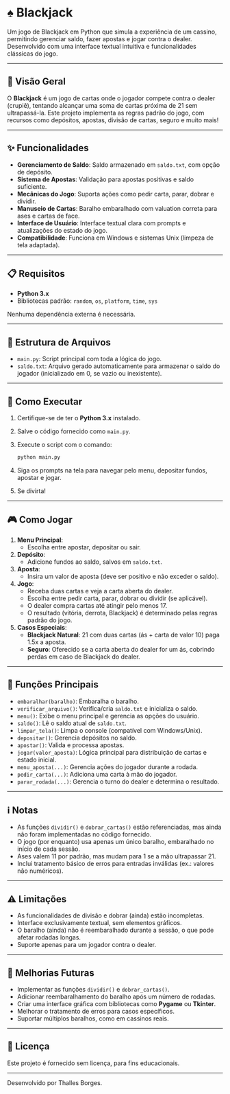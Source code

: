 # ♠ Blackjack

Um jogo de Blackjack em Python que simula a experiência de um cassino, permitindo gerenciar saldo, fazer apostas e jogar contra o dealer. Desenvolvido com uma interface textual intuitiva e funcionalidades clássicas do jogo.

---

## 📖 Visão Geral

O **Blackjack** é um jogo de cartas onde o jogador compete contra o dealer (crupiê), tentando alcançar uma soma de cartas próxima de 21 sem ultrapassá-la. Este projeto implementa as regras padrão do jogo, com recursos como depósitos, apostas, divisão de cartas, seguro e muito mais!

---

## ✨ Funcionalidades

- **Gerenciamento de Saldo**: Saldo armazenado em `saldo.txt`, com opção de depósito.
- **Sistema de Apostas**: Validação para apostas positivas e saldo suficiente.
- **Mecânicas do Jogo**: Suporta ações como pedir carta, parar, dobrar e dividir.
- **Manuseio de Cartas**: Baralho embaralhado com valuation correta para ases e cartas de face.
- **Interface de Usuário**: Interface textual clara com prompts e atualizações do estado do jogo.
- **Compatibilidade**: Funciona em Windows e sistemas Unix (limpeza de tela adaptada).

---

## 📋 Requisitos

- **Python 3.x**
- Bibliotecas padrão: `random`, `os`, `platform`, `time`, `sys`

Nenhuma dependência externa é necessária.

---

## 📂 Estrutura de Arquivos

- `main.py`: Script principal com toda a lógica do jogo.
- `saldo.txt`: Arquivo gerado automaticamente para armazenar o saldo do jogador (inicializado em 0, se vazio ou inexistente).

---

## 🚀 Como Executar

1. Certifique-se de ter o **Python 3.x** instalado.

2. Salve o código fornecido como `main.py`.

3. Execute o script com o comando:

   ```bash
   python main.py
   ```

4. Siga os prompts na tela para navegar pelo menu, depositar fundos, apostar e jogar. 

5. Se divirta!

---

## 🎮 Como Jogar

1. **Menu Principal**:
   - Escolha entre apostar, depositar ou sair.
2. **Depósito**:
   - Adicione fundos ao saldo, salvos em `saldo.txt`.
3. **Aposta**:
   - Insira um valor de aposta (deve ser positivo e não exceder o saldo).
4. **Jogo**:
   - Receba duas cartas e veja a carta aberta do dealer.
   - Escolha entre pedir carta, parar, dobrar ou dividir (se aplicável).
   - O dealer compra cartas até atingir pelo menos 17.
   - O resultado (vitória, derrota, Blackjack) é determinado pelas regras padrão do jogo.
5. **Casos Especiais**:
   - **Blackjack Natural**: 21 com duas cartas (ás + carta de valor 10) paga 1.5x a aposta.
   - **Seguro**: Oferecido se a carta aberta do dealer for um ás, cobrindo perdas em caso de Blackjack do dealer.

---

## 🔧 Funções Principais

- `embaralhar(baralho)`: Embaralha o baralho.
- `verificar_arquivo()`: Verifica/cria `saldo.txt` e inicializa o saldo.
- `menu()`: Exibe o menu principal e gerencia as opções do usuário.
- `saldo()`: Lê o saldo atual de `saldo.txt`.
- `limpar_tela()`: Limpa o console (compatível com Windows/Unix).
- `depositar()`: Gerencia depósitos no saldo.
- `apostar()`: Valida e processa apostas.
- `jogar(valor_aposta)`: Lógica principal para distribuição de cartas e estado inicial.
- `menu_aposta(...)`: Gerencia ações do jogador durante a rodada.
- `pedir_carta(...)`: Adiciona uma carta à mão do jogador.
- `parar_rodada(...)`: Gerencia o turno do dealer e determina o resultado.

---

## ℹ️ Notas

- As funções `dividir()` e `dobrar_cartas()` estão referenciadas, mas ainda não foram implementadas no código fornecido.
- O jogo (por enquanto) usa apenas um único baralho, embaralhado no início de cada sessão.
- Ases valem 11 por padrão, mas mudam para 1 se a mão ultrapassar 21.
- Inclui tratamento básico de erros para entradas inválidas (ex.: valores não numéricos).

---

## ⚠️ Limitações

- As funcionalidades de divisão e dobrar (ainda) estão incompletas.
- Interface exclusivamente textual, sem elementos gráficos.
- O baralho (ainda) não é reembaralhado durante a sessão, o que pode afetar rodadas longas.
- Suporte apenas para um jogador contra o dealer.

---

## 🌟 Melhorias Futuras

- Implementar as funções `dividir()` e `dobrar_cartas()`.
- Adicionar reembaralhamento do baralho após um número de rodadas.
- Criar uma interface gráfica com bibliotecas como **Pygame** ou **Tkinter**.
- Melhorar o tratamento de erros para casos específicos.
- Suportar múltiplos baralhos, como em cassinos reais.

---

## 📜 Licença

Este projeto é fornecido sem licença, para fins educacionais.

---

Desenvolvido por Thalles Borges.